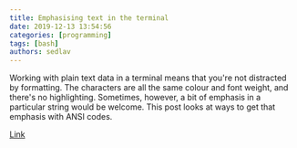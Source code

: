 ```yaml
---
title: Emphasising text in the terminal
date: 2019-12-13 13:54:56
categories: [programming]
tags: [bash]
authors: sedlav
---
```


Working with plain text data in a terminal means that you're not distracted by formatting. The characters are all the same colour and font weight, and there's no highlighting. Sometimes, however, a bit of emphasis in a particular string would be welcome. This post looks at ways to get that emphasis with ANSI codes.

[Link](https://www.datafix.com.au/BASHing/2019-12-13.html)
